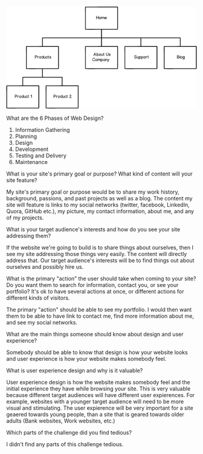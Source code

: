![Alt text](imgs/site-map.png) 

What are the 6 Phases of Web Design?

1) Information Gathering
2) Planning
3) Design
4) Development
5) Testing and Delivery
6) Maintenance

What is your site's primary goal or purpose? What kind of content will your site feature?

My site's primary goal or purpose would be to share my work history, background, passions, and past projects as well as a blog. The content my site will feature is links to my social networks (twitter, facebook, LinkedIn, Quora, GitHub etc.), my picture, my contact information, about me, and any of my projects. 

What is your target audience's interests and how do you see your site addressing them?

If the website we're going to build is to share things about ourselves, then I see my site addressing those things very easily. The content will directly address that. Our target audience's interests will be to find things out about ourselves and possibly hire us. 

What is the primary "action" the user should take when coming to your site? Do you want them to search for information, contact you, or see your portfolio? It's ok to have several actions at once, or different actions for different kinds of visitors.

The primary "action" should be able to see my portfolio. I would then want them to be able to have link to contact me, find more information about me, and see my social networks. 

What are the main things someone should know about design and user experience?

Somebody should be able to know that design is how your website looks and user experience is how your website makes somebody feel. 

What is user experience design and why is it valuable? 

User experience design is how the website makes somebody feel and the initial experience they have while browsing your site. This is very valuable because different target audiences will have different user expierences. For example, websites with a younger target audience will need to be more visual and stimulating. The user expierence will be very important for a site geaered towards young people, than a site that is geared towards older adults (Bank websites, Work websites, etc.)

Which parts of the challenge did you find tedious?

I didn't find any parts of this challenge tedious. 